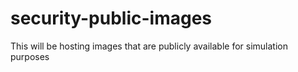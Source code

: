 # security-public-images
This will be hosting images that are publicly available for simulation purposes
